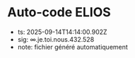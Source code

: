 # Auto-code ELIOS
- ts: 2025-09-14T14:14:00.902Z
- sig: ∞.je.toi.nous.432.528
- note: fichier généré automatiquement